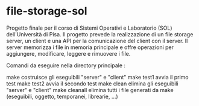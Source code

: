 # file-storage-sol
Progetto finale per il corso di Sistemi Operativi e Laboratorio (SOL) dell'Università di Pisa. 
Il progetto prevede la realizzazione di un file storage server, un client e una API per la comunicazione del client con il server.
Il server memorizza i file in memoria principale e offre operazioni per aggiungere, modificare, leggere e rimuovere i file.


Comandi da eseguire nella directory principale : 

make 		    costruisce gli eseguibili "server" e "client"
make test1	    avvia il primo test
make test2	    avvia il secondo test
make clean	    elimina gli eseguibili "server" e "client" 
make cleanall	elimina tutti i file generati da make (eseguibili, oggetto, temporanei, librearie, ...)

